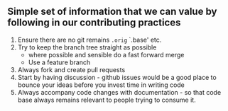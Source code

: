 ## Simple set of information that we can value by following in our contributing practices


1. Ensure there are no git remains `.orig` `.base' etc.
2. Try to keep the branch tree straight as possible
      * where possible and sensible do a fast forward merge
      * Use a feature branch 
3. Always fork and create pull requests
4. Start by having discussion - github issues would be a good place to bounce your ideas before you invest time in writing code
5. Always accompany code changes with documentation - so that code base always remains relevant to people trying to consume it.
